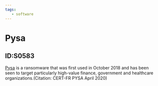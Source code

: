 ```yaml
---
tags:
   - software
---
```

# Pysa
## ID:S0583
[Pysa](software/S0583) is a ransomware that was first used in October 2018 and has been seen to target particularly high-value finance, government and healthcare organizations.(Citation: CERT-FR PYSA April 2020)
